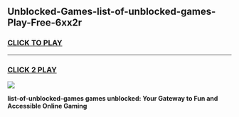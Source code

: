 
## Unblocked-Games-list-of-unblocked-games-Play-Free-6xx2r
<h3>
<a href="https://premium76.site?title=list-of-unblocked-games&ref=21A">CLICK TO PLAY</a></h3>
<hr>

<h3>
<a href="https://premium76.site?title=list-of-unblocked-games&ref=21A">CLICK 2 PLAY</a>
  
</h3>

<a href="https://premium76.site?title=list-of-unblocked-games&ref=21A"><img src="https://clearcache.store/games.png"></a>


**list-of-unblocked-games games unblocked: Your Gateway to Fun and Accessible Online Gaming**
